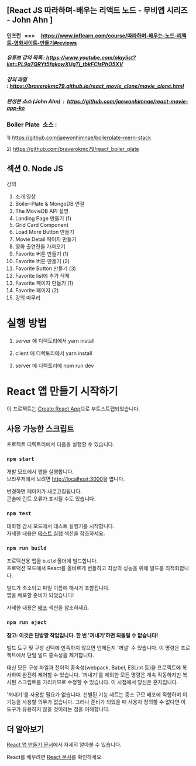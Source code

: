 ## [React JS 따라하며-배우는 리액트 노드 - 무비앱 시리즈  - John Ahn ]


#### 인프런   ==>     https://www.inflearn.com/course/따라하며-배우는-노드-리액트-영화사이트-만들기#reviews 


#####  유튜브 강의 목록 :  https://www.youtube.com/playlist?list=PL9a7QRYt5fqkowXUgTj_tbkFClsPhO5XV


##### 강의 파일 : https://braverokmc79.github.io/react_movie_clone/movie_clone.html


##### 완성본 소스 (John Ahn)  :  https://github.com/jaewonhimnae/react-movie-app-ko

### Boiler Plate  소스 : 

1) https://github.com/jaewonhimnae/boilerplate-mern-stack

2) https://github.com/braverokmc79/react_boiler_plate



## 섹션 0. Node JS

강의

1. 소개 영상
2. Boiler-Plate & MongoDB 연결 
3. The MovieDB API 설명 
4. Landing Page 만들기 (1) 
5. Grid Card Component 
6. Load More Button 만들기 
7. Movie Detail 페이지 만들기 
8. 영화 출연진들 가져오기 
9. Favorite 버튼 만들기 (1) 
10. Favorite 버튼 만들기 (2) 
11. Favorite Button 만들기 (3) 
12. Favorite list에 추가 삭제 
13. Favorite 페이지 만들기 (1) 
14. Favorite 페이지 (2) 
15. 강의 마무리 


# 실행 방법
1. server 에 디렉토리에서 yarn install

2. client 에 디렉토리에서 yarn install

3. server 에 디렉토리에 npm run dev


# React 앱 만들기 시작하기

이 프로젝트는 [Create React App](https://github.com/facebook/create-react-app)으로 부트스트랩되었습니다.

## 사용 가능한 스크립트

프로젝트 디렉토리에서 다음을 실행할 수 있습니다.

### `npm start`

개발 모드에서 앱을 실행합니다.\
브라우저에서 보려면 [http://localhost:3000](http://localhost:3000)을 엽니다.

변경하면 페이지가 새로고침됩니다.\
콘솔에 린트 오류가 표시될 수도 있습니다.

### `npm test`

대화형 감시 모드에서 테스트 실행기를 시작합니다.\
자세한 내용은 [테스트 실행](https://facebook.github.io/create-react-app/docs/running-tests) 섹션을 참조하세요.

### `npm run build`

프로덕션용 앱을 `build` 폴더에 빌드합니다.\
프로덕션 모드에서 React를 올바르게 번들하고 최상의 성능을 위해 빌드를 최적화합니다.

빌드가 축소되고 파일 이름에 해시가 포함됩니다.\
앱을 배포할 준비가 되었습니다!

자세한 내용은 [배포](https://facebook.github.io/create-react-app/docs/deployment) 섹션을 참조하세요.

### `npm run eject`

**참고: 이것은 단방향 작업입니다. 한 번 '꺼내기'하면 되돌릴 수 없습니다!**

빌드 도구 및 구성 선택에 만족하지 않으면 언제든지 '꺼낼' 수 있습니다. 이 명령은 프로젝트에서 단일 빌드 종속성을 제거합니다.

대신 모든 구성 파일과 전이적 종속성(webpack, Babel, ESLint 등)을 프로젝트에 복사하여 완전히 제어할 수 있습니다. '꺼내기'를 제외한 모든 명령은 계속 작동하지만 복사된 스크립트를 가리키므로 수정할 수 있습니다. 이 시점에서 당신은 혼자입니다.

'꺼내기'를 사용할 필요가 없습니다. 선별된 기능 세트는 중소 규모 배포에 적합하며 이 기능을 사용할 의무가 없습니다. 그러나 준비가 되었을 때 사용자 정의할 수 없다면 이 도구가 유용하지 않을 것이라는 점을 이해합니다.

## 더 알아보기

[React 앱 만들기 문서](https://facebook.github.io/create-react-app/docs/getting-started)에서 자세히 알아볼 수 있습니다.

React를 배우려면 [React 문서](https://reactjs.org/)를 확인하세요.
